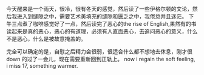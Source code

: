 今天醒来是一个雨天，很冷，很有冬天的感觉，然后读了一些伊格尔顿的文论，然后我进入到缝隙之中，需要艺术美填充的缝隙和匮乏之中，我倦怠并且迷茫。
下午三点煮了咖啡感觉好了一点，然后读完了恶心的the rise of English,果然有的书读起来是真的恶心，恶心的有道理，必须有人直面恶心，去追问恶心的意义，什么不是恶心，什么是被故意掩盖的。

完全可以确定的是，自慰之后精力会很弱，很适合什么都不想地去休息，刚才很down 的过了一会儿，现在需要重新回到正轨上。
now i regain the soft feeling, i miss 17, something warmer.